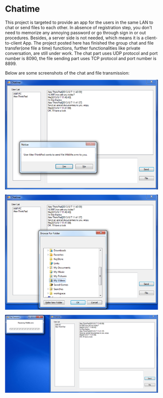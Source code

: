 Chatime
============

This project is targeted to provide an app for the users in the same LAN to chat or send files to each other. In absence of registration step, you don't need to memorize any annoying password or go through sign in or out procedures. Besides, a server side is not needed, which means it is a client-to-client App.
The project posted here has finished the group chat and file transfer(one file a time) functions, further functionalities like private conversation, are still under work. The chat part uses UDP protocol and port number is 8090, the file sending part uses TCP protocol and port number is 8899.

Below are some screenshots of the chat and file transmission:


![image](https://github.com/MiaofeiXiang/Chatime/blob/master/screenshots/FileSendReq.jpg)  


![image](https://github.com/MiaofeiXiang/Chatime/blob/master/screenshots/filesavepath.jpg)


![image](https://github.com/MiaofeiXiang/Chatime/blob/master/screenshots/filereceiving.jpg)